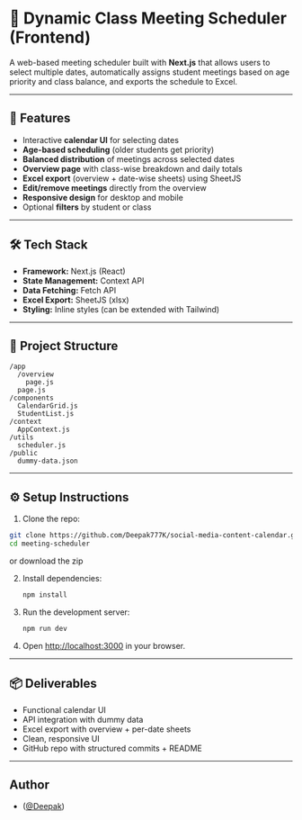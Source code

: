 # 📅 Dynamic Class Meeting Scheduler (Frontend)

A web-based meeting scheduler built with **Next.js** that allows users to select multiple dates, automatically assigns student meetings based on age priority and class balance, and exports the schedule to Excel.

---

## 🚀 Features
- Interactive **calendar UI** for selecting dates
- **Age-based scheduling** (older students get priority)
- **Balanced distribution** of meetings across selected dates
- **Overview page** with class-wise breakdown and daily totals
- **Excel export** (overview + date-wise sheets) using SheetJS
- **Edit/remove meetings** directly from the overview
- **Responsive design** for desktop and mobile
- Optional **filters** by student or class

---

## 🛠️ Tech Stack
- **Framework:** Next.js (React)
- **State Management:** Context API
- **Data Fetching:** Fetch API
- **Excel Export:** SheetJS (xlsx)
- **Styling:** Inline styles (can be extended with Tailwind)

---

## 📂 Project Structure
```
/app
  /overview
    page.js
  page.js
/components
  CalendarGrid.js
  StudentList.js
/context
  AppContext.js
/utils
  scheduler.js
/public
  dummy-data.json
```

---

## ⚙️ Setup Instructions
1. Clone the repo:
```bash
git clone https://github.com/Deepak777K/social-media-content-calendar.git
cd meeting-scheduler
```

or download the zip

2. Install dependencies:
   ```bash
   npm install
   ```
3. Run the development server:
   ```bash
   npm run dev
   ```
4. Open [http://localhost:3000](http://localhost:3000) in your browser.

---

## 📦 Deliverables
- Functional calendar UI
- API integration with dummy data
- Excel export with overview + per-date sheets
- Clean, responsive UI
- GitHub repo with structured commits + README

---

## Author
- ([@Deepak](https://github.com/Deepak777K))
